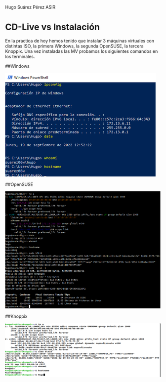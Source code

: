 Hugo Suárez Pérez
ASIR

# CD-Live vs Instalación
En la practica de hoy hemos tenido que instalar 3 máquinas virtuales con distintas ISO, la primera Windows, la segunda OpenSUSE, la tercera Knoppix. Una vez instaladas las MV probamos los siguientes comandos en los terminales.

##Windows

![Terminal de WIndows](img/01.png)

##OpenSUSE

![Terminal de OpenSUSE](img/02.png)

##Knoppix

![Terminal de Knoppix](img/03.png)

